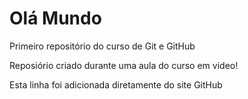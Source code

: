# Olá Mundo
 Primeiro repositório do curso de Git e GitHub


Reposiório criado durante uma aula do curso em video!

Esta linha foi adicionada diretamente do site GitHub
